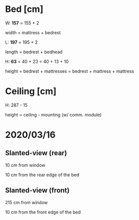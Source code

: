 # Bed [cm]

W: **157** = 155 + 2  

width = mattress + bedrest

L: **197** = 195 + 2 

length = bedrest + bedhead 

H: **63** = 40 + 23 = 40 + 13 + 10

height = bedrest + mattresses = bedrest + mattress + mattress

# Ceiling [cm]

H: 287 - 15

height = ceiling - mounting (w/ comm. module)

# 2020/03/16

## Slanted-view (rear)

10 cm from window

10 cm from the rear edge of the bed

## Slanted-view (front)

215 cm from window

10 cm from the front edge of the bed